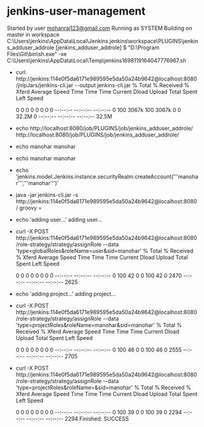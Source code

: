 # jenkins-user-management


Started by user mohanraj123@gmail.com
Running as SYSTEM
Building on master in workspace C:\Users\jenkins\AppData\Local\Jenkins.jenkins\workspace\PLUGINS\jenkins_adduser_addrole
[jenkins_adduser_addrole] $ "D:\Program Files\Git\bin\sh.exe" -xe C:\Users\jenkins\AppData\Local\Temp\jenkins1698119164047776967.sh
+ curl http://jenkins:114e0f5da6171e989595e5da50a24b9642@localhost:8080/jnlpJars/jenkins-cli.jar --output jenkins-cli.jar
  % Total    % Received % Xferd  Average Speed   Time    Time     Time  Current
                                 Dload  Upload   Total   Spent    Left  Speed

  0     0    0     0    0     0      0      0 --:--:-- --:--:-- --:--:--     0
100 3067k  100 3067k    0     0  32.2M      0 --:--:-- --:--:-- --:--:-- 32.5M
+ echo http://localhost:8080/job/PLUGINS/job/jenkins_adduser_addrole/
http://localhost:8080/job/PLUGINS/job/jenkins_adduser_addrole/
+ echo manohar
manohar
+ echo manohar
manohar
+ echo 'jenkins.model.Jenkins.instance.securityRealm.createAccount('\''manohar'\'','\''manohar'\'')'
+ java -jar jenkins-cli.jar -s http://jenkins:114e0f5da6171e989595e5da50a24b9642@localhost:8080/ groovy =
+ echo 'adding user...'
adding user...
+ curl -X POST http://jenkins:114e0f5da6171e989595e5da50a24b9642@localhost:8080/role-strategy/strategy/assignRole --data 'type=globalRoles&roleName=user&sid=manohar'
  % Total    % Received % Xferd  Average Speed   Time    Time     Time  Current
                                 Dload  Upload   Total   Spent    Left  Speed

  0     0    0     0    0     0      0      0 --:--:-- --:--:-- --:--:--     0
100    42    0     0  100    42      0   2470 --:--:-- --:--:-- --:--:--  2625
+ echo 'adding project...'
adding project...
+ curl -X POST http://jenkins:114e0f5da6171e989595e5da50a24b9642@localhost:8080/role-strategy/strategy/assignRole --data 'type=projectRoles&roleName=manohar&sid=manohar'
  % Total    % Received % Xferd  Average Speed   Time    Time     Time  Current
                                 Dload  Upload   Total   Spent    Left  Speed

  0     0    0     0    0     0      0      0 --:--:-- --:--:-- --:--:--     0
100    46    0     0  100    46      0   2555 --:--:-- --:--:-- --:--:--  2705
+ curl -X POST http://jenkins:114e0f5da6171e989595e5da50a24b9642@localhost:8080/role-strategy/strategy/assignRole --data 'type=projectRoles&roleName=&sid=manohar'
  % Total    % Received % Xferd  Average Speed   Time    Time     Time  Current
                                 Dload  Upload   Total   Spent    Left  Speed

  0     0    0     0    0     0      0      0 --:--:-- --:--:-- --:--:--     0
100    39    0     0  100    39      0   2294 --:--:-- --:--:-- --:--:--  2294
Finished: SUCCESS
